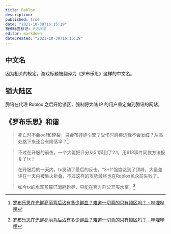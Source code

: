 ```yaml
---
title: Roblox
description:
published: true
date: "2021-10-30T16:15:19"
特殊标签标记: #无标签
editor: markdown
dateCreated: "2021-10-30T16:15:19"
---
```


## 中文名

因为相关的规定，游戏标题被翻译为《罗布乐思》这样的中文名。

## 锁大陆区

腾讯在代理 Roblox 之后开始锁区，强制将大陆 IP 的用户重定向到腾讯的网站。

## 《罗布乐思》和谐

> 死亡时不会oof和碎裂，只会布娃娃引擎？受伤时屏幕边缘不会发红？从高处跳下来还会有降落伞？[^cv7546743]

[^cv7546743]: [罗布乐思在光鲜亮丽背后沾有多少鲜血？难道一切真的只有锁区吗？ - 哔哩哔哩](https://www.bilibili.com/read/cv7546743)

> 不过在开服的前夜，一个大佬把评分从5.1踩到了2.1，用618事件同款方法报复了tx！
>
> 在开服后的一天内，tx发动了最后的反击，“3+1”强度达到了顶峰，大量差评在一天内被集火折叠，不过这样的攻势最终也在Roblox民众前失败了。
>
> 如今tx的水军预算已消耗殆尽，只能在官方群公开买水军。[^cv7546743]
